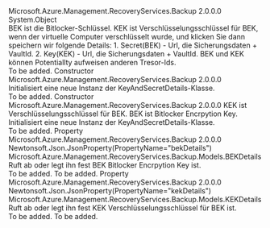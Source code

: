 <Type Name="KeyAndSecretDetails" FullName="Microsoft.Azure.Management.RecoveryServices.Backup.Models.KeyAndSecretDetails">
  <TypeSignature Language="C#" Value="public class KeyAndSecretDetails" />
  <TypeSignature Language="ILAsm" Value=".class public auto ansi beforefieldinit KeyAndSecretDetails extends System.Object" />
  <TypeSignature Language="DocId" Value="T:Microsoft.Azure.Management.RecoveryServices.Backup.Models.KeyAndSecretDetails" />
  <TypeSignature Language="VB.NET" Value="Public Class KeyAndSecretDetails" />
  <TypeSignature Language="F#" Value="type KeyAndSecretDetails = class" />
  <AssemblyInfo>
    <AssemblyName>Microsoft.Azure.Management.RecoveryServices.Backup</AssemblyName>
    <AssemblyVersion>2.0.0.0</AssemblyVersion>
  </AssemblyInfo>
  <Base>
    <BaseTypeName>System.Object</BaseTypeName>
  </Base>
  <Interfaces />
  <Docs>
    <summary>
            BEK ist die Bitlocker-Schlüssel.
            KEK ist Verschlüsselungsschlüssel für BEK, wenn der virtuelle Computer verschlüsselt wurde, und klicken Sie dann speichern wir folgende Details:
            1. Secret(BEK) - Url, die Sicherungsdaten + VaultId.
            2. Key(KEK) - Url, die Sicherungsdaten + VaultId.
            BEK und KEK können Potentiallty aufweisen anderen Tresor-Ids.
            </summary>
    <remarks>To be added.</remarks>
  </Docs>
  <Members>
    <Member MemberName=".ctor">
      <MemberSignature Language="C#" Value="public KeyAndSecretDetails ();" />
      <MemberSignature Language="ILAsm" Value=".method public hidebysig specialname rtspecialname instance void .ctor() cil managed" />
      <MemberSignature Language="DocId" Value="M:Microsoft.Azure.Management.RecoveryServices.Backup.Models.KeyAndSecretDetails.#ctor" />
      <MemberSignature Language="VB.NET" Value="Public Sub New ()" />
      <MemberType>Constructor</MemberType>
      <AssemblyInfo>
        <AssemblyName>Microsoft.Azure.Management.RecoveryServices.Backup</AssemblyName>
        <AssemblyVersion>2.0.0.0</AssemblyVersion>
      </AssemblyInfo>
      <Parameters />
      <Docs>
        <summary>
            Initialisiert eine neue Instanz der KeyAndSecretDetails-Klasse.
            </summary>
        <remarks>To be added.</remarks>
      </Docs>
    </Member>
    <Member MemberName=".ctor">
      <MemberSignature Language="C#" Value="public KeyAndSecretDetails (Microsoft.Azure.Management.RecoveryServices.Backup.Models.KEKDetails kekDetails = null, Microsoft.Azure.Management.RecoveryServices.Backup.Models.BEKDetails bekDetails = null);" />
      <MemberSignature Language="ILAsm" Value=".method public hidebysig specialname rtspecialname instance void .ctor(class Microsoft.Azure.Management.RecoveryServices.Backup.Models.KEKDetails kekDetails, class Microsoft.Azure.Management.RecoveryServices.Backup.Models.BEKDetails bekDetails) cil managed" />
      <MemberSignature Language="DocId" Value="M:Microsoft.Azure.Management.RecoveryServices.Backup.Models.KeyAndSecretDetails.#ctor(Microsoft.Azure.Management.RecoveryServices.Backup.Models.KEKDetails,Microsoft.Azure.Management.RecoveryServices.Backup.Models.BEKDetails)" />
      <MemberSignature Language="F#" Value="new Microsoft.Azure.Management.RecoveryServices.Backup.Models.KeyAndSecretDetails : Microsoft.Azure.Management.RecoveryServices.Backup.Models.KEKDetails * Microsoft.Azure.Management.RecoveryServices.Backup.Models.BEKDetails -&gt; Microsoft.Azure.Management.RecoveryServices.Backup.Models.KeyAndSecretDetails" Usage="new Microsoft.Azure.Management.RecoveryServices.Backup.Models.KeyAndSecretDetails (kekDetails, bekDetails)" />
      <MemberType>Constructor</MemberType>
      <AssemblyInfo>
        <AssemblyName>Microsoft.Azure.Management.RecoveryServices.Backup</AssemblyName>
        <AssemblyVersion>2.0.0.0</AssemblyVersion>
      </AssemblyInfo>
      <Parameters>
        <Parameter Name="kekDetails" Type="Microsoft.Azure.Management.RecoveryServices.Backup.Models.KEKDetails" />
        <Parameter Name="bekDetails" Type="Microsoft.Azure.Management.RecoveryServices.Backup.Models.BEKDetails" />
      </Parameters>
      <Docs>
        <param name="kekDetails">KEK ist Verschlüsselungsschlüssel für BEK.</param>
        <param name="bekDetails">BEK ist Bitlocker Encrpytion Key.</param>
        <summary>
            Initialisiert eine neue Instanz der KeyAndSecretDetails-Klasse.
            </summary>
        <remarks>To be added.</remarks>
      </Docs>
    </Member>
    <Member MemberName="BekDetails">
      <MemberSignature Language="C#" Value="public Microsoft.Azure.Management.RecoveryServices.Backup.Models.BEKDetails BekDetails { get; set; }" />
      <MemberSignature Language="ILAsm" Value=".property instance class Microsoft.Azure.Management.RecoveryServices.Backup.Models.BEKDetails BekDetails" />
      <MemberSignature Language="DocId" Value="P:Microsoft.Azure.Management.RecoveryServices.Backup.Models.KeyAndSecretDetails.BekDetails" />
      <MemberSignature Language="VB.NET" Value="Public Property BekDetails As BEKDetails" />
      <MemberSignature Language="F#" Value="member this.BekDetails : Microsoft.Azure.Management.RecoveryServices.Backup.Models.BEKDetails with get, set" Usage="Microsoft.Azure.Management.RecoveryServices.Backup.Models.KeyAndSecretDetails.BekDetails" />
      <MemberType>Property</MemberType>
      <AssemblyInfo>
        <AssemblyName>Microsoft.Azure.Management.RecoveryServices.Backup</AssemblyName>
        <AssemblyVersion>2.0.0.0</AssemblyVersion>
      </AssemblyInfo>
      <Attributes>
        <Attribute>
          <AttributeName>Newtonsoft.Json.JsonProperty(PropertyName="bekDetails")</AttributeName>
        </Attribute>
      </Attributes>
      <ReturnValue>
        <ReturnType>Microsoft.Azure.Management.RecoveryServices.Backup.Models.BEKDetails</ReturnType>
      </ReturnValue>
      <Docs>
        <summary>
            Ruft ab oder legt ihn fest BEK Bitlocker Encrpytion Key ist.
            </summary>
        <value>To be added.</value>
        <remarks>To be added.</remarks>
      </Docs>
    </Member>
    <Member MemberName="KekDetails">
      <MemberSignature Language="C#" Value="public Microsoft.Azure.Management.RecoveryServices.Backup.Models.KEKDetails KekDetails { get; set; }" />
      <MemberSignature Language="ILAsm" Value=".property instance class Microsoft.Azure.Management.RecoveryServices.Backup.Models.KEKDetails KekDetails" />
      <MemberSignature Language="DocId" Value="P:Microsoft.Azure.Management.RecoveryServices.Backup.Models.KeyAndSecretDetails.KekDetails" />
      <MemberSignature Language="VB.NET" Value="Public Property KekDetails As KEKDetails" />
      <MemberSignature Language="F#" Value="member this.KekDetails : Microsoft.Azure.Management.RecoveryServices.Backup.Models.KEKDetails with get, set" Usage="Microsoft.Azure.Management.RecoveryServices.Backup.Models.KeyAndSecretDetails.KekDetails" />
      <MemberType>Property</MemberType>
      <AssemblyInfo>
        <AssemblyName>Microsoft.Azure.Management.RecoveryServices.Backup</AssemblyName>
        <AssemblyVersion>2.0.0.0</AssemblyVersion>
      </AssemblyInfo>
      <Attributes>
        <Attribute>
          <AttributeName>Newtonsoft.Json.JsonProperty(PropertyName="kekDetails")</AttributeName>
        </Attribute>
      </Attributes>
      <ReturnValue>
        <ReturnType>Microsoft.Azure.Management.RecoveryServices.Backup.Models.KEKDetails</ReturnType>
      </ReturnValue>
      <Docs>
        <summary>
            Ruft ab oder legt ihn fest KEK Verschlüsselungsschlüssel für BEK ist.
            </summary>
        <value>To be added.</value>
        <remarks>To be added.</remarks>
      </Docs>
    </Member>
  </Members>
</Type>